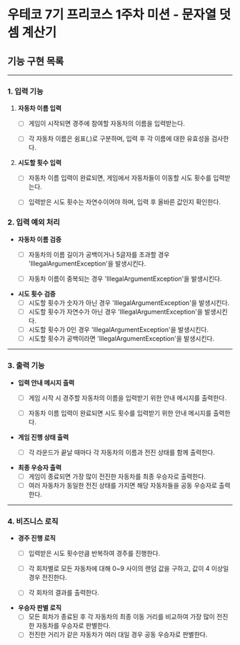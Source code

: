 # 우테코 7기 프리코스 1주차 미션 - 문자열 덧셈 계산기

## 기능 구현 목록

------

### 1. 입력 기능

1. **자동차 이름 입력**
   - [ ] 게임이 시작되면 경주에 참여할 자동차의 이름을 입력받는다.
   - [ ] 각 자동차 이름은 쉼표(,)로 구분하며, 입력 후 각 이름에 대한 유효성을 검사한다.


2. **시도할 횟수 입력**
    - [ ] 자동차 이름 입력이 완료되면, 게임에서 자동차들이 이동할 시도 횟수를 입력받는다.
    - [ ] 입력받은 시도 횟수는 자연수이어야 하며, 입력 후 올바른 값인지 확인한다.


### 2. 입력 예외 처리

- **자동차 이름 검증**
    - [ ] 자동차의 이름 길이가 공백이거나 5글자를 초과할 경우 'IllegalArgumentException'을 발생시킨다.
    - [ ] 자동차 이름이 중복되는 경우 'IllegalArgumentException'을 발생시킨다.


- **시도 횟수 검증**
    - [ ] 시도할 횟수가 숫자가 아닌 경우 'IllegalArgumentException'을 발생시킨다.
    - [ ] 시도할 횟수가 자연수가 아닌 경우 'IllegalArgumentException'을 발생시킨다.
    - [ ] 시도할 횟수가 0인 경우 'IllegalArgumentException'을 발생시킨다.
    - [ ] 시도할 횟수가 공백이라면 'IllegalArgumentException'을 발생시킨다.

------

### 3. 출력 기능

- **입력 안내 메시지 출력**
    - [ ] 게임 시작 시 경주할 자동차의 이름을 입력받기 위한 안내 메시지를 출력한다.
    - [ ] 자동차 이름 입력이 완료되면 시도 횟수를 입력받기 위한 안내 메시지를 출력한다.


- **게임 진행 상태 출력**
    - [ ] 각 라운드가 끝날 때마다 각 자동차의 이름과 전진 상태를 함께 출력한다.
  

- **최종 우승자 출력**
    - [ ] 게임이 종료되면 가장 많이 전진한 자동차를 최종 우승자로 출력한다.
    - [ ] 여러 자동차가 동일한 전진 상태를 가지면 해당 자동차들을 공동 우승자로 출력한다.

------

### 4. 비즈니스 로직

- **경주 진행 로직**
    - [ ] 입력받은 시도 횟수만큼 반복하여 경주를 진행한다.
    - [ ] 각 회차별로 모든 자동차에 대해 0~9 사이의 랜덤 값을 구하고, 값이 4 이상일 경우 전진한다.
    - [ ] 각 회차의 결과를 출력한다.



- **우승자 판별 로직**
    - [ ] 모든 회차가 종료된 후 각 자동차의 최종 이동 거리를 비교하여 가장 많이 전진한 자동차를 우승자로 판별한다.
    - [ ] 전진한 거리가 같은 자동차가 여러 대일 경우 공동 우승자로 판별한다.
